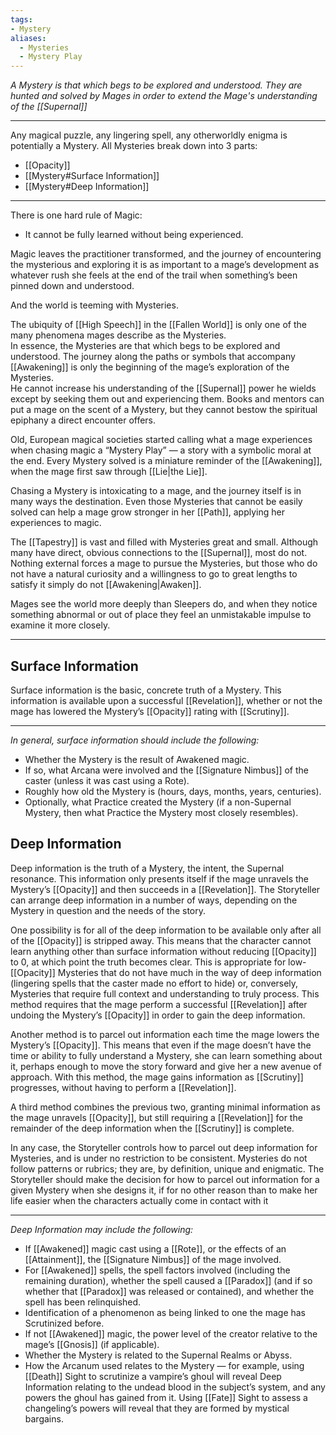 ```yaml
---
tags:
- Mystery
aliases:
  - Mysteries
  - Mystery Play
---
```

_A Mystery is that which begs to be explored and understood. They are hunted and solved by Mages in order to extend the Mage's understanding of the [[Supernal]]_

---

Any magical puzzle, any lingering spell, any otherworldly enigma is potentially a Mystery. All Mysteries break down into 3 parts:

- [[Opacity]]
- [[Mystery#Surface Information]]
- [[Mystery#Deep Information]]

---

There is one hard rule of Magic:
- It cannot be fully learned without being experienced.

Magic leaves the practitioner transformed, and the journey of encountering the mysterious and exploring it is as important to a mage’s development as whatever rush she feels at the end of the trail when something’s been pinned down and understood.

And the world is teeming with Mysteries.

The ubiquity of [[High Speech]] in the [[Fallen World]] is only one of the many phenomena mages describe as the Mysteries.\
In essence, the Mysteries are that which begs to be explored and understood. The journey along the paths or symbols that accompany [[Awakening]] is only the beginning of the mage’s exploration of the Mysteries.\
He cannot increase his understanding of the [[Supernal]] power he wields except by seeking them out and experiencing them. Books and mentors can put a mage on the scent of a Mystery, but they cannot bestow the spiritual epiphany a direct encounter offers.

Old, European magical societies started calling what a mage experiences when chasing magic a “Mystery Play” — a story with a symbolic moral at the end. Every Mystery solved is a miniature reminder of the [[Awakening]], when the mage first saw through [[Lie|the Lie]].

Chasing a Mystery is intoxicating to a mage, and the journey itself is in many ways the destination. Even those Mysteries that cannot be easily solved can help a mage grow stronger in her [[Path]], applying her experiences to magic.

The [[Tapestry]] is vast and filled with Mysteries great and small. Although many have direct, obvious connections to the [[Supernal]], most do not.\
Nothing external forces a mage to pursue the Mysteries, but those who do not have a natural curiosity and a willingness to go to great lengths to satisfy it simply do not [[Awakening|Awaken]]. 

Mages see the world more deeply than Sleepers do, and when they notice something abnormal or out of place they feel an unmistakable impulse to examine it more closely.

---

## Surface Information

Surface information is the basic, concrete truth of a Mystery. This information is available upon a successful [[Revelation]], whether or not the mage has lowered the Mystery’s [[Opacity]] rating with [[Scrutiny]]. 

---

_In general, surface information should include the following:_
- Whether the Mystery is the result of Awakened magic.
- If so, what Arcana were involved and the [[Signature Nimbus]] of the caster (unless it was cast using a Rote).
- Roughly how old the Mystery is (hours, days, months, years, centuries).
- Optionally, what Practice created the Mystery (if a non-Supernal Mystery, then what Practice the Mystery most closely resembles).

## Deep Information

Deep information is the truth of a Mystery, the intent, the Supernal resonance. This information only presents itself if the mage unravels the Mystery’s [[Opacity]] and then succeeds in a [[Revelation]]. The Storyteller can arrange deep information in a number of ways, depending on the Mystery in question and the needs of the story.

One possibility is for all of the deep information to be available only after all of the [[Opacity]] is stripped away. This means that the character cannot learn anything other than surface information without reducing [[Opacity]] to 0, at which point the truth becomes clear. This is appropriate for low-[[Opacity]] Mysteries that do not have much in the way of deep information (lingering spells that the caster made no effort to hide) or, conversely, Mysteries that require full context and understanding to truly process. This method requires that the mage perform a successful [[Revelation]] after undoing the Mystery’s [[Opacity]] in order to gain the deep information.

Another method is to parcel out information each time the mage lowers the Mystery’s [[Opacity]]. This means that even if the mage doesn’t have the time or ability to fully understand a Mystery, she can learn something about it, perhaps enough to move the story forward and give her a new avenue of approach. With this method, the mage gains information as [[Scrutiny]] progresses, without having to perform a [[Revelation]].

A third method combines the previous two, granting minimal information as the mage unravels [[Opacity]], but still requiring a [[Revelation]] for the remainder of the deep information when the [[Scrutiny]] is complete.

In any case, the Storyteller controls how to parcel out deep information for Mysteries, and is under no restriction to be consistent. Mysteries do not follow patterns or rubrics; they are, by definition, unique and enigmatic. The Storyteller should make the decision for how to parcel out information for a given Mystery when she designs it, if for no other reason than to make her life easier when the characters actually come in contact with it

---

_Deep Information may include the following:_
- If [[Awakened]] magic cast using a [[Rote]], or the effects of an [[Attainment]], the [[Signature Nimbus]] of the mage involved.
- For [[Awakened]] spells, the spell factors involved (including the remaining duration), whether the spell caused a [[Paradox]] (and if so whether that [[Paradox]] was released or contained), and whether the spell has been relinquished.
- Identification of a phenomenon as being linked to one the mage has Scrutinized before.
- If not [[Awakened]] magic, the power level of the creator relative to the mage’s [[Gnosis]] (if applicable).
- Whether the Mystery is related to the Supernal Realms or Abyss.
- How the Arcanum used relates to the Mystery — for example, using [[Death]] Sight to scrutinize a vampire’s ghoul will reveal Deep Information relating to the undead blood in the subject’s system, and any powers the ghoul has gained from it. Using [[Fate]] Sight to assess a changeling’s powers will reveal that they are formed by mystical bargains.